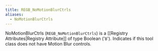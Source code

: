 ```yaml
---
title: REGB_NoMotionBlurCtrls
aliases:
  - NoMotionBlurCtrls
---
```


NoMotionBlurCtrls (`REGB_NoMotionBlurCtrls`) is a [[Registry Attributes|Registry Attribute]] of type Boolean ('`B`').
Indicates if this tool class does not have Motion Blur controls.
